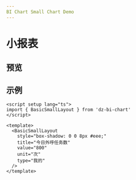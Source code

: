 ```yaml
---
BI Chart Small Chart Demo
---
```


# 小报表

<script setup lang="ts">
import { BasicSmallLayout } from 'dz-bi-chart';
import 'dz-bi-chart/dist/es/style.css'
</script>

<style>
.special-small-chart .l-box h3 { margin-top: 0; }
</style>

## 预览

<BasicSmallLayout
style="box-shadow: 0 0 8px #eee;"
title="今日外呼任务数"
value="800"
unit="次"
type="我的"
/>

## 示例

```vue
<script setup lang="ts">
import { BasicSmallLayout } from 'dz-bi-chart'
</script>

<template>
  <BasicSmallLayout
    style="box-shadow: 0 0 8px #eee;"
    title="今日外呼任务数"
    value="800"
    unit="次"
    type="我的"
  />
</template>
```
